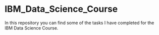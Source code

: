 # IBM_Data_Science_Course
In this repository you can find some of the tasks I have completed for the IBM Data Science Course.
